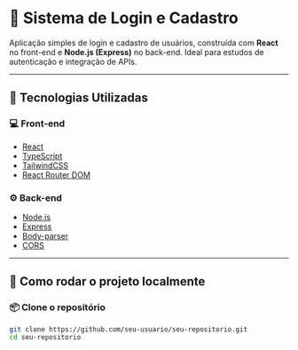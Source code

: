 # 🔐 Sistema de Login e Cadastro

Aplicação simples de login e cadastro de usuários, construída com **React** no front-end e **Node.js (Express)** no back-end. Ideal para estudos de autenticação e integração de APIs.

---

## 🧩 Tecnologias Utilizadas

### 💻 Front-end
- [React](https://reactjs.org)
- [TypeScript](https://www.typescriptlang.org/)
- [TailwindCSS](https://tailwindcss.com)
- [React Router DOM](https://reactrouter.com)

### ⚙️ Back-end
- [Node.js](https://nodejs.org)
- [Express](https://expressjs.com)
- [Body-parser](https://www.npmjs.com/package/body-parser)
- [CORS](https://www.npmjs.com/package/cors)

---

## 🚀 Como rodar o projeto localmente

### 📦 Clone o repositório

```bash
git clone https://github.com/seu-usuario/seu-repositorio.git
cd seu-repositorio

